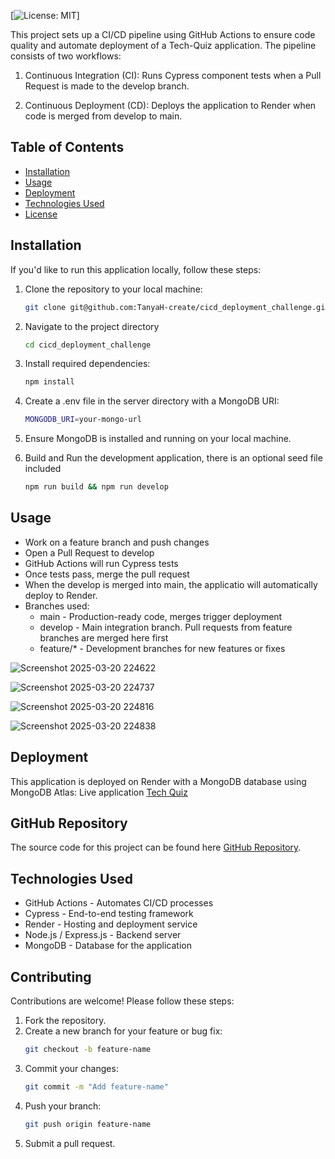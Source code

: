 [![License: MIT](https://img.shields.io/badge/License-MIT-yellow.svg)] 

This project sets up a CI/CD pipeline using GitHub Actions to ensure code quality and automate deployment of a Tech-Quiz application. The pipeline consists of two workflows:

1. Continuous Integration (CI): Runs Cypress component tests when a Pull Request is made to the develop branch.

2. Continuous Deployment (CD): Deploys the application to Render when code is merged from develop to main.

## Table of Contents
- [Installation](#installation)
- [Usage](#usage)
- [Deployment](#deployment)
- [Technologies Used](#technologies-used)
- [License](#license)


## Installation
If you'd like to run this application locally, follow these steps:

1. Clone the repository to your local machine:
   ```bash
   git clone git@github.com:TanyaH-create/cicd_deployment_challenge.git
   
2. Navigate to the project directory 
   ```bash
   cd cicd_deployment_challenge

3. Install required dependencies:
   ```bash
   npm install

4. Create a .env file in the server directory with a MongoDB URI:
   ```bash
   MONGODB_URI=your-mongo-url

5. Ensure MongoDB is installed and running on your local machine.
   
6. Build and Run the development application, there is an optional seed file included
   ~~~bash
   npm run build && npm run develop
   
## Usage
- Work on a feature branch and push changes
- Open a Pull Request to develop
- GitHub Actions will run Cypress tests
- Once tests pass, merge the pull request
- When the develop is merged into main, the applicatio will automatically deploy to Render.
- Branches used:
  - main - Production-ready code, merges trigger deployment
  - develop - Main integration branch. Pull requests from feature branches are merged here first
  - feature/* - Development branches for new features or fixes

![Screenshot 2025-03-20 224622](https://github.com/user-attachments/assets/b6cf0754-cb5a-46c1-9d55-5c3cb551423f)

![Screenshot 2025-03-20 224737](https://github.com/user-attachments/assets/ed3229e3-beba-446b-bd84-48f4da8687e3)

![Screenshot 2025-03-20 224816](https://github.com/user-attachments/assets/444ad45f-c135-44ba-b050-d79a4d67cbf5)

![Screenshot 2025-03-20 224838](https://github.com/user-attachments/assets/8e5197e0-b681-4fc6-8cba-f42e06286a0f)

## Deployment
This application is deployed on Render with a MongoDB database using MongoDB Atlas: 
   Live application [Tech Quiz](https://cicd-deployment-challenge.onrender.com) 

## GitHub Repository
The source code for this project can be found here [GitHub Repository](https://github.com/TanyaH-create/cicd_deployment_challenge).

## Technologies Used
 - GitHub Actions - Automates CI/CD processes
 - Cypress - End-to-end testing framework
 - Render - Hosting and deployment service
 - Node.js / Express.js - Backend server
 - MongoDB - Database for the application

## Contributing
Contributions are welcome! Please follow these steps:
1.	Fork the repository.
2.	Create a new branch for your feature or bug fix:
    ```bash
    git checkout -b feature-name
3.	Commit your changes:
    ```bash
    git commit -m "Add feature-name"
4.	Push your branch:
    ```bash
    git push origin feature-name
5.	Submit a pull request.
